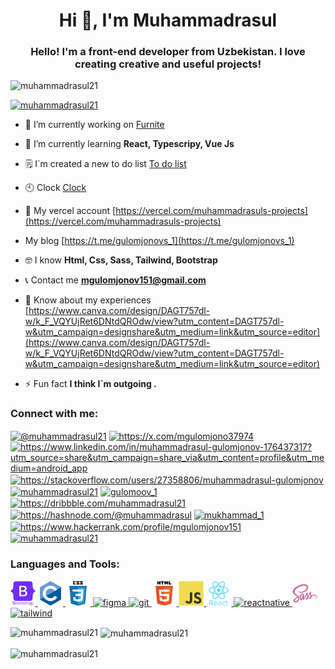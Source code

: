 <h1 align="center">Hi 👋, I'm Muhammadrasul</h1>
<h3 align="center">Hello! I'm a front-end developer from Uzbekistan. I love creating creative and useful projects!</h3>

<p align="left"> <img src="https://komarev.com/ghpvc/?username=muhammadrasul21&label=Profile%20views&color=0e75b6&style=flat" alt="muhammadrasul21" /> </p>

<p align="left"> <a href="https://github.com/ryo-ma/github-profile-trophy"><img src="https://github-profile-trophy.vercel.app/?username=muhammadrasul21" alt="muhammadrasul21" /></a> </p>

- 🔭 I’m currently working on [Furnite]([https://github.com/Muhammadrasul21/furniture](https://furniture-project-beta.vercel.app/))

- 🌱 I’m currently learning **React, Typescripy, Vue Js**

- 🗒 I`m created a new to do list [To do list](https://github.com/Muhammadrasul21/toDo-list)

- 🕙 Clock [Clock](https://github.com/Muhammadrasul21/clock)

- 👤 My vercel account [https://vercel.com/muhammadrasuls-projects](https://vercel.com/muhammadrasuls-projects)

- My blog [https://t.me/gulomjonovs_1](https://t.me/gulomjonovs_1)

- 🤓 I know **Html, Css, Sass, Tailwind, Bootstrap**

- 📞 Contact me **mgulomjonov151@gmail.com**

- 📄 Know about my experiences [https://www.canva.com/design/DAGT757dl-w/k_F_VQYUjRet6DNtdQROdw/view?utm_content=DAGT757dl-w&utm_campaign=designshare&utm_medium=link&utm_source=editor](https://www.canva.com/design/DAGT757dl-w/k_F_VQYUjRet6DNtdQROdw/view?utm_content=DAGT757dl-w&utm_campaign=designshare&utm_medium=link&utm_source=editor)

- ⚡ Fun fact **I think I`m outgoing .**

<h3 align="left">Connect with me:</h3>
<p align="left">
<a href="https://dev.to/@muhammadrasul21" target="blank"><img align="center" src="https://raw.githubusercontent.com/rahuldkjain/github-profile-readme-generator/master/src/images/icons/Social/devto.svg" alt="@muhammadrasul21" height="30" width="40" /></a>
<a href="https://twitter.com/https://x.com/mgulomjono37974" target="blank"><img align="center" src="https://raw.githubusercontent.com/rahuldkjain/github-profile-readme-generator/master/src/images/icons/Social/twitter.svg" alt="https://x.com/mgulomjono37974" height="30" width="40" /></a>
<a href="https://linkedin.com/in/https://www.linkedin.com/in/muhammadrasul-gulomjonov-176437317?utm_source=share&utm_campaign=share_via&utm_content=profile&utm_medium=android_app" target="blank"><img align="center" src="https://raw.githubusercontent.com/rahuldkjain/github-profile-readme-generator/master/src/images/icons/Social/linked-in-alt.svg" alt="https://www.linkedin.com/in/muhammadrasul-gulomjonov-176437317?utm_source=share&utm_campaign=share_via&utm_content=profile&utm_medium=android_app" height="30" width="40" /></a>
<a href="https://stackoverflow.com/users/https://stackoverflow.com/users/27358806/muhammadrasul-gulomjonov" target="blank"><img align="center" src="https://raw.githubusercontent.com/rahuldkjain/github-profile-readme-generator/master/src/images/icons/Social/stack-overflow.svg" alt="https://stackoverflow.com/users/27358806/muhammadrasul-gulomjonov" height="30" width="40" /></a>
<a href="https://codesandbox.com/muhammadrasul21" target="blank"><img align="center" src="https://raw.githubusercontent.com/rahuldkjain/github-profile-readme-generator/master/src/images/icons/Social/codesandbox.svg" alt="muhammadrasul21" height="30" width="40" /></a>
<a href="https://instagram.com/gulomoov_1" target="blank"><img align="center" src="https://raw.githubusercontent.com/rahuldkjain/github-profile-readme-generator/master/src/images/icons/Social/instagram.svg" alt="gulomoov_1" height="30" width="40" /></a>
<a href="https://dribbble.com/https://dribbble.com/muhammadrasul21" target="blank"><img align="center" src="https://raw.githubusercontent.com/rahuldkjain/github-profile-readme-generator/master/src/images/icons/Social/dribbble.svg" alt="https://dribbble.com/muhammadrasul21" height="30" width="40" /></a>
<a href="https://hashnode.com/https://hashnode.com/@muhammadrasul" target="blank"><img align="center" src="https://raw.githubusercontent.com/rahuldkjain/github-profile-readme-generator/master/src/images/icons/Social/hashnode.svg" alt="https://hashnode.com/@muhammadrasul" height="30" width="40" /></a>
<a href="https://www.youtube.com/c/mukhammad_1" target="blank"><img align="center" src="https://raw.githubusercontent.com/rahuldkjain/github-profile-readme-generator/master/src/images/icons/Social/youtube.svg" alt="mukhammad_1" height="30" width="40" /></a>
<a href="https://www.hackerrank.com/https://www.hackerrank.com/profile/mgulomjonov151" target="blank"><img align="center" src="https://raw.githubusercontent.com/rahuldkjain/github-profile-readme-generator/master/src/images/icons/Social/hackerrank.svg" alt="https://www.hackerrank.com/profile/mgulomjonov151" height="30" width="40" /></a>
<a href="https://www.leetcode.com/muhammadrasul21" target="blank"><img align="center" src="https://raw.githubusercontent.com/rahuldkjain/github-profile-readme-generator/master/src/images/icons/Social/leet-code.svg" alt="muhammadrasul21" height="30" width="40" /></a>
</p>

<h3 align="left">Languages and Tools:</h3>
<p align="left"> <a href="https://getbootstrap.com" target="_blank" rel="noreferrer"> <img src="https://raw.githubusercontent.com/devicons/devicon/master/icons/bootstrap/bootstrap-plain-wordmark.svg" alt="bootstrap" width="40" height="40"/> </a> <a href="https://www.cprogramming.com/" target="_blank" rel="noreferrer"> <img src="https://raw.githubusercontent.com/devicons/devicon/master/icons/c/c-original.svg" alt="c" width="40" height="40"/> </a> <a href="https://www.w3schools.com/css/" target="_blank" rel="noreferrer"> <img src="https://raw.githubusercontent.com/devicons/devicon/master/icons/css3/css3-original-wordmark.svg" alt="css3" width="40" height="40"/> </a> <a href="https://www.figma.com/" target="_blank" rel="noreferrer"> <img src="https://www.vectorlogo.zone/logos/figma/figma-icon.svg" alt="figma" width="40" height="40"/> </a> <a href="https://git-scm.com/" target="_blank" rel="noreferrer"> <img src="https://www.vectorlogo.zone/logos/git-scm/git-scm-icon.svg" alt="git" width="40" height="40"/> </a> <a href="https://www.w3.org/html/" target="_blank" rel="noreferrer"> <img src="https://raw.githubusercontent.com/devicons/devicon/master/icons/html5/html5-original-wordmark.svg" alt="html5" width="40" height="40"/> </a> <a href="https://developer.mozilla.org/en-US/docs/Web/JavaScript" target="_blank" rel="noreferrer"> <img src="https://raw.githubusercontent.com/devicons/devicon/master/icons/javascript/javascript-original.svg" alt="javascript" width="40" height="40"/> </a> <a href="https://reactjs.org/" target="_blank" rel="noreferrer"> <img src="https://raw.githubusercontent.com/devicons/devicon/master/icons/react/react-original-wordmark.svg" alt="react" width="40" height="40"/> </a> <a href="https://reactnative.dev/" target="_blank" rel="noreferrer"> <img src="https://reactnative.dev/img/header_logo.svg" alt="reactnative" width="40" height="40"/> </a> <a href="https://sass-lang.com" target="_blank" rel="noreferrer"> <img src="https://raw.githubusercontent.com/devicons/devicon/master/icons/sass/sass-original.svg" alt="sass" width="40" height="40"/> </a> <a href="https://tailwindcss.com/" target="_blank" rel="noreferrer"> <img src="https://www.vectorlogo.zone/logos/tailwindcss/tailwindcss-icon.svg" alt="tailwind" width="40" height="40"/> </a> </p>

<p><img align="left" src="https://github-readme-stats.vercel.app/api/top-langs?username=muhammadrasul21&show_icons=true&locale=en&layout=compact" alt="muhammadrasul21" /></p>

<p>&nbsp;<img align="center" src="https://github-readme-stats.vercel.app/api?username=muhammadrasul21&show_icons=true&locale=en" alt="muhammadrasul21" /></p>

<p><img align="center" src="https://github-readme-streak-stats.herokuapp.com/?user=muhammadrasul21&" alt="muhammadrasul21" /></p>
